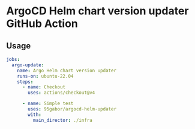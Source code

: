 # ArgoCD Helm chart version updater GitHub Action

## Usage

```yaml
jobs:
  argo-update:
    name: Argo Helm chart version updater
    runs-on: ubuntu-22.04
    steps:
      - name: Checkout
        uses: actions/checkout@v4

      - name: Simple test
        uses: 95gabor/argocd-helm-updater
        with:
          main_director: ./infra
```
